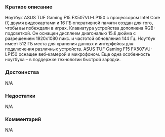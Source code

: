 ### **Краткое описание**
Ноутбук ASUS TUF Gaming F15 FX507VU-LP150 с процессором Intel Core i7, двумя видеокартами и 16 ГБ оперативной памяти создан для того, чтобы вы побеждали в играх. Клавиатура устройства дополнена RGB-подсветкой. Он оснащен дисплеем диагональю 15.6 дюйма с разрешением 1920x1080 пикс. и частотой обновления 144 Гц. Ноутбук имеет 512 ГБ места для хранения данных и интерфейсы для подключения различных устройств. ASUS TUF Gaming F15 FX507VU-LP150 оснащен веб-камерой и микрофоном. Еще одна особенность ноутбука – в поддержке технологии быстрой зарядки.

### **Достоинства**
N/A

### **Недостатки**
N/A

### **Комментарий**
N/A
